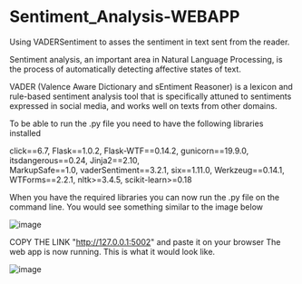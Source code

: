 # Sentiment_Analysis-WEBAPP
Using VADERSentiment to asses the sentiment in text sent from the reader.


Sentiment analysis, an important area in Natural Language Processing, is the process of automatically detecting affective states of text.

VADER (Valence Aware Dictionary and sEntiment Reasoner) is a lexicon and rule-based sentiment analysis tool that is specifically attuned 
to sentiments expressed in social media, and works well on texts from other domains.

To be able to run the .py file you need to have the following libraries installed

click==6.7, 
Flask==1.0.2, 
Flask-WTF==0.14.2, 
gunicorn==19.9.0, 
itsdangerous==0.24, 
Jinja2==2.10,   
MarkupSafe==1.0, 
vaderSentiment==3.2.1, 
six==1.11.0, 
Werkzeug==0.14.1, 
WTForms==2.2.1, 
nltk>=3.4.5, 
scikit-learn>=0.18

When you have the required libraries you can now run the .py file on the command line.
You would see something similar to the image below

![image](https://user-images.githubusercontent.com/75421013/229539224-532073e0-32ec-4ff4-b551-226e127dfd62.png)


COPY THE LINK "http://127.0.0.1:5002" and paste it on your browser
The web app is now running. This is what it would look like.

![image](https://user-images.githubusercontent.com/75421013/229540599-60cce715-b0a6-45a6-808d-b6d881160e4a.png)

